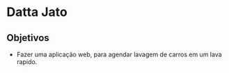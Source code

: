 # Datta Jato

## Objetivos
* Fazer uma aplicação web, para agendar lavagem de carros em um lava rapido.